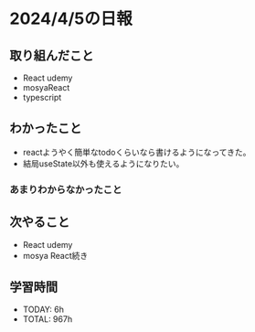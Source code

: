 # 2024/4/5の日報

## 取り組んだこと
- React udemy
- mosyaReact
- typescript

## わかったこと
- reactようやく簡単なtodoくらいなら書けるようになってきた。
- 結局useState以外も使えるようになりたい。
 
### あまりわからなかったこと

## 次やること
- React udemy
- mosya React続き

## 学習時間
- TODAY: 6h
- TOTAL: 967h
